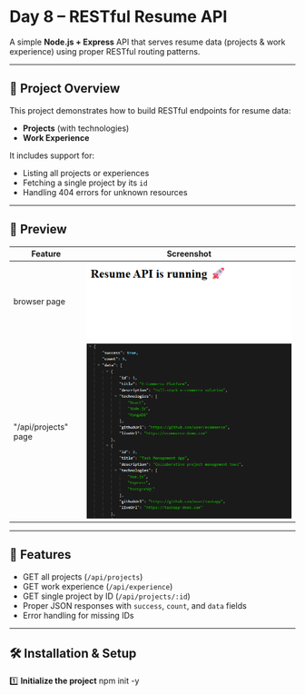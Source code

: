 # Day 8 – RESTful Resume API

A simple **Node.js + Express** API that serves resume data (projects & work experience) using proper RESTful routing patterns.

---

## 📌 Project Overview
This project demonstrates how to build RESTful endpoints for resume data:
- **Projects** (with technologies)
- **Work Experience**

It includes support for:
- Listing all projects or experiences  
- Fetching a single project by its `id`  
- Handling 404 errors for unknown resources

---
## 🚀 Preview

| Feature | Screenshot |
|---------|------------|
| browser page | ![main page ](output.png) |
| "/api/projects" page| !["/api/projects" page](json.png) |

---

## 📂 Features
- GET all projects (`/api/projects`)  
- GET work experience (`/api/experience`)  
- GET single project by ID (`/api/projects/:id`)  
- Proper JSON responses with `success`, `count`, and `data` fields  
- Error handling for missing IDs  

---

## 🛠️ Installation & Setup

1️⃣ **Initialize the project**
   npm init -y

